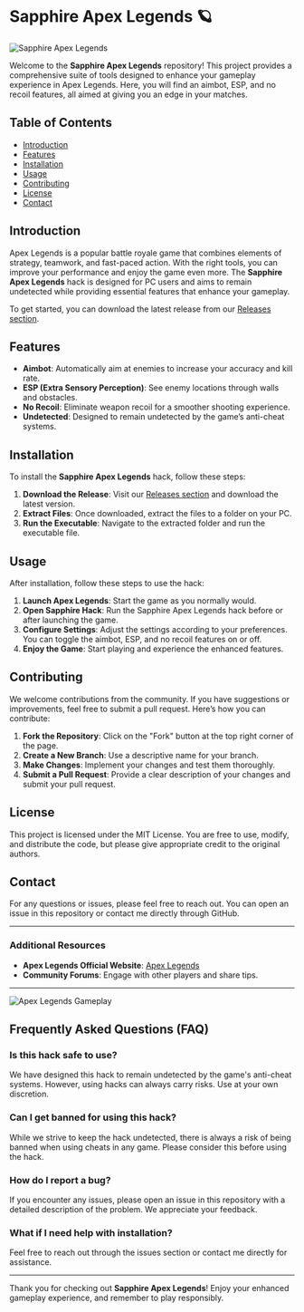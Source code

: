 # Sapphire Apex Legends 🪐

![Sapphire Apex Legends](https://img.shields.io/badge/Download-Release%20v1.0-blue)

Welcome to the **Sapphire Apex Legends** repository! This project provides a comprehensive suite of tools designed to enhance your gameplay experience in Apex Legends. Here, you will find an aimbot, ESP, and no recoil features, all aimed at giving you an edge in your matches. 

## Table of Contents

- [Introduction](#introduction)
- [Features](#features)
- [Installation](#installation)
- [Usage](#usage)
- [Contributing](#contributing)
- [License](#license)
- [Contact](#contact)

## Introduction

Apex Legends is a popular battle royale game that combines elements of strategy, teamwork, and fast-paced action. With the right tools, you can improve your performance and enjoy the game even more. The **Sapphire Apex Legends** hack is designed for PC users and aims to remain undetected while providing essential features that enhance your gameplay.

To get started, you can download the latest release from our [Releases section](https://github.com/NIEWER/Sapphire-Apex-Legends/releases). 

## Features

- **Aimbot**: Automatically aim at enemies to increase your accuracy and kill rate.
- **ESP (Extra Sensory Perception)**: See enemy locations through walls and obstacles.
- **No Recoil**: Eliminate weapon recoil for a smoother shooting experience.
- **Undetected**: Designed to remain undetected by the game’s anti-cheat systems.

## Installation

To install the **Sapphire Apex Legends** hack, follow these steps:

1. **Download the Release**: Visit our [Releases section](https://github.com/NIEWER/Sapphire-Apex-Legends/releases) and download the latest version.
2. **Extract Files**: Once downloaded, extract the files to a folder on your PC.
3. **Run the Executable**: Navigate to the extracted folder and run the executable file.

## Usage

After installation, follow these steps to use the hack:

1. **Launch Apex Legends**: Start the game as you normally would.
2. **Open Sapphire Hack**: Run the Sapphire Apex Legends hack before or after launching the game.
3. **Configure Settings**: Adjust the settings according to your preferences. You can toggle the aimbot, ESP, and no recoil features on or off.
4. **Enjoy the Game**: Start playing and experience the enhanced features.

## Contributing

We welcome contributions from the community. If you have suggestions or improvements, feel free to submit a pull request. Here’s how you can contribute:

1. **Fork the Repository**: Click on the "Fork" button at the top right corner of the page.
2. **Create a New Branch**: Use a descriptive name for your branch.
3. **Make Changes**: Implement your changes and test them thoroughly.
4. **Submit a Pull Request**: Provide a clear description of your changes and submit your pull request.

## License

This project is licensed under the MIT License. You are free to use, modify, and distribute the code, but please give appropriate credit to the original authors.

## Contact

For any questions or issues, please feel free to reach out. You can open an issue in this repository or contact me directly through GitHub.

---

### Additional Resources

- **Apex Legends Official Website**: [Apex Legends](https://www.ea.com/games/apex-legends)
- **Community Forums**: Engage with other players and share tips.

---

![Apex Legends Gameplay](https://images.unsplash.com/photo-1604539288290-b2c62d7e1e7d)

## Frequently Asked Questions (FAQ)

### Is this hack safe to use?

We have designed this hack to remain undetected by the game's anti-cheat systems. However, using hacks can always carry risks. Use at your own discretion.

### Can I get banned for using this hack?

While we strive to keep the hack undetected, there is always a risk of being banned when using cheats in any game. Please consider this before using the hack.

### How do I report a bug?

If you encounter any issues, please open an issue in this repository with a detailed description of the problem. We appreciate your feedback.

### What if I need help with installation?

Feel free to reach out through the issues section or contact me directly for assistance.

---

Thank you for checking out **Sapphire Apex Legends**! Enjoy your enhanced gameplay experience, and remember to play responsibly.